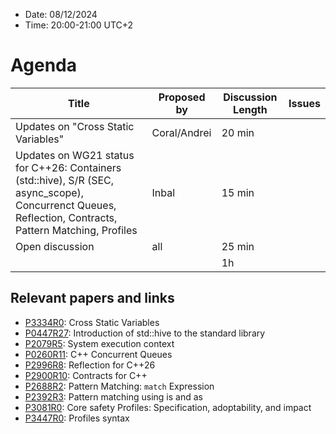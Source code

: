 * Date: 08/12/2024
* Time: 20:00-21:00 UTC+2

# Agenda

| Title | Proposed by | Discussion Length | Issues       |
|----------|-------------|-------------|----------------|
| Updates on "Cross Static Variables" | Coral/Andrei | 20 min |
| Updates on WG21 status for C++26: Containers (std::hive), S/R (SEC, async_scope), Concurrenct Queues, Reflection, Contracts, Pattern Matching, Profiles | Inbal | 15 min |
| Open discussion | all | 25 min |
|           |   | 1h     |          |


## Relevant papers and links
   * [P3334R0](https://wg21.link/P3334R0): Cross Static Variables
   * [P0447R27](https://wg21.link/P0447R27): Introduction of std::hive to the standard library
   * [P2079R5](https://wg21.link/P2079R5): System execution context
   * [P0260R11](https://wg21.link/P0260R11): C++ Concurrent Queues
   * [P2996R8](https://wg21.link/P2996R8): Reflection for C++26
   * [P2900R10](https://wg21.link/P2900R10): Contracts for C++
   * [P2688R2](https://wg21.link/P2688R2): Pattern Matching: `match` Expression
   * [P2392R3](https://wg21.link/P2392R3): Pattern matching using is and as
   * [P3081R0](https://wg21.link/P3081R0): Core safety Profiles: Specification, adoptability, and impact
   * [P3447R0](https://wg21.link/P3447R0): Profiles syntax

